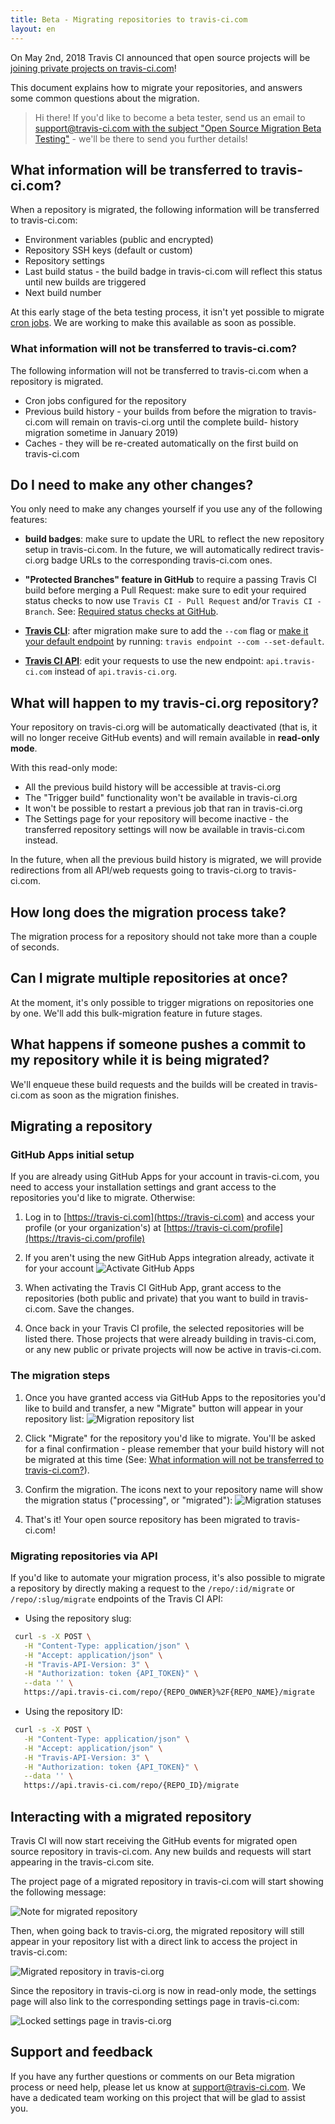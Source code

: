```yaml
---
title: Beta - Migrating repositories to travis-ci.com
layout: en
---
```


On May 2nd, 2018 Travis CI announced that open source projects will be [joining private projects on travis-ci.com](/user/open-source-on-travis-ci-com)!

This document explains how to migrate your repositories, and answers some common questions about the migration.

> Hi there! If you'd like to become a beta tester, send us an email to [support@travis-ci.com with the subject "Open Source Migration Beta Testing"](mailto:support@travis-ci.com?subject=Open%20Source%20Migration%20Beta%20Testing) - we'll be there to send you further details!

## What information will be transferred to travis-ci.com?

When a repository is migrated, the following information will be transferred to travis-ci.com:
* Environment variables (public and encrypted)
* Repository SSH keys (default or custom)
* Repository settings
* Last build status - the build badge in travis-ci.com will reflect this status until new builds are triggered
* Next build number

At this early stage of the beta testing process, it isn't yet possible to migrate [cron jobs](https://docs.travis-ci.com/user/cron-jobs/). We are working to make this available as soon as possible.

### What information will not be transferred to travis-ci.com?

The following information will not be transferred to travis-ci.com when a repository is migrated.

* Cron jobs configured for the repository
* Previous build history - your builds from before the migration to travis-ci.com will remain on travis-ci.org until the  complete build- history migration sometime in January 2019)
* Caches - they will be re-created automatically on the first build on travis-ci.com

## Do I need to make any other changes?

You only need to make any changes yourself if you use any of the following features:

* **build badges**:  make sure to update the URL to reflect the new repository setup in travis-ci.com. In the future, we will automatically redirect travis-ci.org badge URLs to the corresponding travis-ci.com ones.

* **"Protected Branches" feature in GitHub** to require a passing Travis CI build before merging a Pull Request: make sure to edit your required status checks to now use `Travis CI - Pull Request` and/or `Travis CI - Branch`. See: [Required status checks at GitHub](https://help.github.com/articles/about-required-status-checks/).

* **[Travis CLI](https://github.com/travis-ci/travis.rb)**: after migration make sure to add the `--com` flag or [make it your default endpoint](https://github.com/travis-ci/travis.rb#endpoint) by running: `travis endpoint --com --set-default`.

* **[Travis CI API](https://developer.travis-ci.com/)**: edit your requests to use the new endpoint: `api.travis-ci.com` instead of `api.travis-ci.org`.

## What will happen to my travis-ci.org repository?

Your repository on travis-ci.org will be automatically deactivated (that is, it will no longer receive GitHub events) and will remain available in **read-only mode**.

With this read-only mode:

* All the previous build history will be accessible at travis-ci.org
* The "Trigger build" functionality won't be available in travis-ci.org
* It won't be possible to restart a previous job that ran in travis-ci.org
* The Settings page for your repository will become inactive - the transferred repository settings will now be available in travis-ci.com instead.

In the future, when all the previous build history is migrated, we will provide redirections from all API/web requests going to travis-ci.org to travis-ci.com.

## How long does the migration process take?

The migration process for a repository should not take more than a couple of seconds.

## Can I migrate multiple repositories at once?

At the moment, it's only possible to trigger migrations on repositories one by one. We'll add this bulk-migration feature in future stages.

## What happens if someone pushes a commit to my repository while it is being migrated?

We'll enqueue these build requests and the builds will be created in travis-ci.com as soon as the migration finishes.

## Migrating a repository

### GitHub Apps initial setup

If you are already using GitHub Apps for your account in travis-ci.com, you need to access your installation settings and grant access to the repositories you'd like to migrate. Otherwise:

1. Log in to [https://travis-ci.com](https://travis-ci.com) and access your profile (or your organization's) at [https://travis-ci.com/profile](https://travis-ci.com/profile)

2. If you aren't using the new GitHub Apps integration already, activate it for your account
  ![Activate GitHub Apps](/user/images/oss-migration/gapps-activate.png)

3. When activating the Travis CI GitHub App, grant access to the repositories (both public and private) that you want to build in travis-ci.com. Save the changes.

4. Once back in your Travis CI profile, the selected repositories will be listed there. Those projects that were already building in travis-ci.com, or any new public or private projects will now be active in travis-ci.com.

### The migration steps

1. Once you have granted access via GitHub Apps to the repositories you'd like to build and transfer, a new "Migrate" button will appear in your repository list:
  ![Migration repository list](/user/images/oss-migration/repos-to-migrate.png)

2. Click "Migrate" for the repository you'd like to migrate. You'll be asked for a final confirmation - please remember that your build history will not be migrated at this time (See: [What information will not be transferred to travis-ci.com?](#what-information-will-not-be-transferred-to-travis-cicom)).

3. Confirm the migration. The icons next to your repository name will show the migration status ("processing", or "migrated"):
  ![Migration statuses](/user/images/oss-migration/migration-statuses.png)

4. That's it! Your open source repository has been migrated to travis-ci.com!

### Migrating repositories via API

If you'd like to automate your migration process, it's also possible to migrate a repository by directly making a request to the `/repo/:id/migrate` or `/repo/:slug/migrate` endpoints of the Travis CI API:

* Using the repository slug:

```bash
 curl -s -X POST \
   -H "Content-Type: application/json" \
   -H "Accept: application/json" \
   -H "Travis-API-Version: 3" \
   -H "Authorization: token {API_TOKEN}" \
   --data '' \
   https://api.travis-ci.com/repo/{REPO_OWNER}%2F{REPO_NAME}/migrate
```

* Using the repository ID:

```bash
 curl -s -X POST \
   -H "Content-Type: application/json" \
   -H "Accept: application/json" \
   -H "Travis-API-Version: 3" \
   -H "Authorization: token {API_TOKEN}" \
   --data '' \
   https://api.travis-ci.com/repo/{REPO_ID}/migrate
```

## Interacting with a migrated repository

Travis CI will now start receiving the GitHub events for migrated open source repository in travis-ci.com. Any new builds and requests will start appearing in the travis-ci.com site.

The project page of a migrated repository in travis-ci.com will start showing the following message:

  ![Note for migrated repository](/user/images/oss-migration/migrated-warning.png)

Then, when going back to travis-ci.org, the migrated repository will still appear in your repository list with a direct link to access the project in travis-ci.com:

![Migrated repository in travis-ci.org](/user/images/oss-migration/migrated-repo-org.png)

Since the repository in travis-ci.org is now in read-only mode, the settings page will also link to the corresponding settings page in travis-ci.com:

![Locked settings page in travis-ci.org](/user/images/oss-migration/locked-settings-org.png)

## Support and feedback

If you have any further questions or comments on our Beta migration process or need help, please let us know at [support@travis-ci.com](mailto:support@travis-ci.com?subject=Migration%20Beta%20Testing%20Feedback). We have a dedicated team working on this project that will be glad to assist you.
